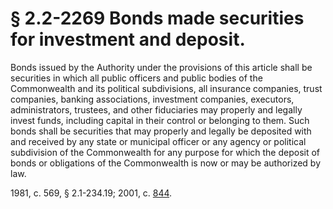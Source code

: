 # § 2.2-2269 Bonds made securities for investment and deposit.

<p>Bonds issued by the Authority under the provisions of this article shall be securities in which all public officers and public bodies of the Commonwealth and its political subdivisions, all insurance companies, trust companies, banking associations, investment companies, executors, administrators, trustees, and other fiduciaries may properly and legally invest funds, including capital in their control or belonging to them. Such bonds shall be securities that may properly and legally be deposited with and received by any state or municipal officer or any agency or political subdivision of the Commonwealth for any purpose for which the deposit of bonds or obligations of the Commonwealth is now or may be authorized by law.</p><p>1981, c. 569, § 2.1-234.19; 2001, c. <a href='http://lis.virginia.gov/cgi-bin/legp604.exe?011+ful+CHAP0844'>844</a>.</p>